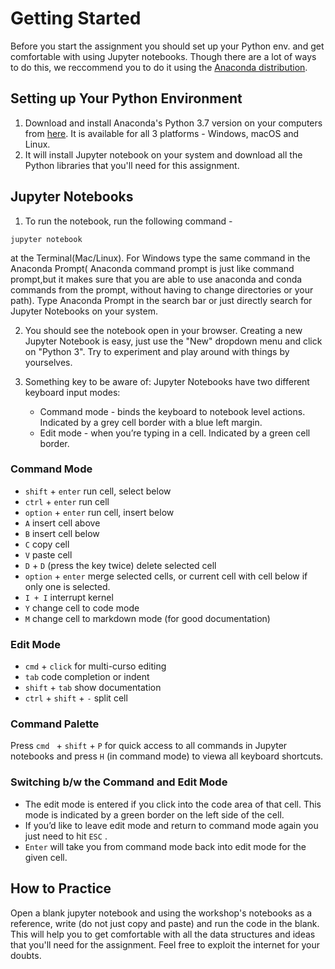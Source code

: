 # Getting Started
Before you start the assignment you should set up your Python env. and get comfortable with using Jupyter notebooks. Though there are a lot of ways to do this, we reccommend you to do it using the [Anaconda distribution](https://www.anaconda.com/distribution/).

## Setting up Your Python Environment

1. Download and install Anaconda's Python 3.7 version on your computers from [here](https://www.anaconda.com/distribution/). It is available for all 3 platforms - Windows, macOS and Linux.
2. It will install Jupyter notebook on your system and download all the Python libraries that you'll need for this assignment. 

## Jupyter Notebooks

1. To run the notebook, run the following command -
```
jupyter notebook
```
at the Terminal(Mac/Linux). For Windows type the same command in the Anaconda Prompt( Anaconda command prompt is just like command prompt,but it makes sure that you are able to use anaconda and conda commands from the prompt, without having to change directories or your path). Type Anaconda Prompt in the search bar or just directly search for Jupyter Notebooks on your system.

2. You should see the notebook open in your browser. Creating a new Jupyter Notebook is easy, just use the "New" dropdown menu and click on "Python 3". Try to experiment and play around with things by yourselves.

3. Something key to be aware of: Jupyter Notebooks have two different keyboard input modes: 
    - Command mode - binds the keyboard to notebook level actions. Indicated by a grey cell border with a blue left margin.
    - Edit mode - when you’re typing in a cell. Indicated by a green cell border.

### Command Mode

- ``` shift ``` + ```enter``` run cell, select below
- ``` ctrl ``` + ```enter``` run cell
- ``` option ``` + ```enter``` run cell, insert below
- ```A``` insert cell above
- ```B``` insert cell below
- ```C``` copy cell
- ```V``` paste cell
- ```D``` + ```D``` (press the key twice) delete selected cell
- ``` option ``` + ```enter``` merge selected cells, or current cell with cell below if only one is selected.
- ```I + I``` interrupt kernel
- ```Y``` change cell to code mode
- ```M```  change cell to markdown mode (for good documentation)
### Edit Mode
- ``` cmd ``` + ```click``` for multi-curso editing
- ```tab``` code completion or indent
- ``` shift ``` + ```tab``` show documentation
- ``` ctrl ``` + ```shift``` + ```-``` split cell
### Command Palette
Press ```cmd ``` + ```shift``` + ```P``` for quick access to all commands in Jupyter notebooks and press ```H``` (in command mode) to viewa all keyboard shortcuts.

### Switching b/w the Command and Edit Mode
- The edit mode is entered if you click into the code area of that cell. This mode is indicated by a green border on the left side of the cell. 
- If you’d like to leave edit mode and return to command mode again you just need to hit ```ESC``` .
- ```Enter``` will take you from command mode back into edit mode for the given cell.


## How to Practice
Open a blank jupyter notebook and using the workshop's notebooks as a reference, write (do not just copy and paste) and run the code in the blank. This will help you to get comfortable with all the data structures and ideas that you'll need for the assignment. Feel free to exploit the internet for your doubts.

